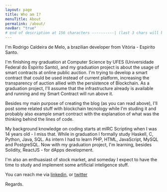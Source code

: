 ```yaml
---
layout: page
title: Who am I?
menuTitle: About
permalink: /about/
navBar: "true"
# end of description at 156 characters ----------| (last 3 chars will be replaced by '...' on overflow)
---
```


I'm Rodrigo Caldeira de Melo, a brazilian developer from Vitória - Espírito Santo.

I'm finishing my graduation at Computer Science by UFES (Universidade Federal do Espírito Santo),
and my graduation project is about the usage of smart contracts at online public auction. I'm trying
to develop a smart contract that could be used instead of current platform, increasing the transparency
of auction allied with the persistence of Blockchain. As a graduation project, I'll assume
that the infrastructure already is available and running and my Smart Contract will run above it.

Besides my main purpose of creating the blog (as you can read above), I'll post some related stuff
with blockchain tecnology while I'm studing it and probably also example smart contract with the
explanation of what was the thinking behind the lines of code.

My background knowledge on coding starts at mIRC Scripting when I was 14 years old - I miss that.
While in graduation I formally study Haskell, C, Python, Java, SQL. As intern I had to learn PHP,
HTML, JavaScript, MySQL and PostgreSQL. Now with my graduation project,
I'm learning, besides Solidity, ReactJS - for dApps development.

I'm also an enthuasiast of stock market, and someday I expect to have the time to study and implement some
artificial inteligence stuff.

You can reach me via [linkedin](my_linkedin), or [twitter](my_twitter)

Regards.

[my_linkedin]: https://www.linkedin.com/in/rodrigo-caldeira-b9115825/
[my_twitter]: https://twitter.com/rodcaldeira
